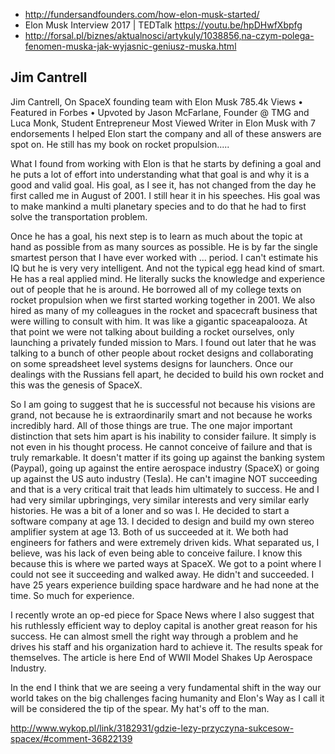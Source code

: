 - http://fundersandfounders.com/how-elon-musk-started/
- Elon Musk Interview 2017 | TEDTalk https://youtu.be/hpDHwfXbpfg
- http://forsal.pl/biznes/aktualnosci/artykuly/1038856,na-czym-polega-fenomen-muska-jak-wyjasnic-geniusz-muska.html

## Jim Cantrell

Jim Cantrell, On SpaceX founding team with Elon Musk
785.4k Views • Featured in Forbes • Upvoted by Jason McFarlane, Founder @ TMG and Luca Monk, Student Entrepreneur
Most Viewed Writer in Elon Musk with 7 endorsements
I helped Elon start the company and all of these answers are spot on. He still has my book on rocket propulsion.....

What I found from working with Elon is that he starts by defining a goal and he puts a lot of effort into understanding what that goal is and why it is a good and valid goal. His goal, as I see it, has not changed from the day he first called me in August of 2001. I still hear it in his speeches. His goal was to make mankind a multi planetary species and to do that he had to first solve the transportation problem.

Once he has a goal, his next step is to learn as much about the topic at hand as possible from as many sources as possible. He is by far the single smartest person that I have ever worked with ... period. I can't estimate his IQ but he is very very intelligent. And not the typical egg head kind of smart. He has a real applied mind. He literally sucks the knowledge and experience out of people that he is around. He borrowed all of my college texts on rocket propulsion when we first started working together in 2001. We also hired as many of my colleagues in the rocket and spacecraft business that were willing to consult with him. It was like a gigantic spaceapalooza. At that point we were not talking about building a rocket ourselves, only launching a privately funded mission to Mars. I found out later that he was talking to a bunch of other people about rocket designs and collaborating on some spreadsheet level systems designs for launchers. Once our dealings with the Russians fell apart, he decided to build his own rocket and this was the genesis of SpaceX.

So I am going to suggest that he is successful not because his visions are grand, not because he is extraordinarily smart and not because he works incredibly hard. All of those things are true. The one major important distinction that sets him apart is his inability to consider failure. It simply is not even in his thought process. He cannot conceive of failure and that is truly remarkable. It doesn't matter if its going up against the banking system (Paypal), going up against the entire aerospace industry (SpaceX) or going up against the US auto industry (Tesla). He can't imagine NOT succeeding and that is a very critical trait that leads him ultimately to success. He and I had very similar upbringings, very similar interests and very similar early histories. He was a bit of a loner and so was I. He decided to start a software company at age 13. I decided to design and build my own stereo amplifier system at age 13. Both of us succeeded at it. We both had engineers for fathers and were extremely driven kids. What separated us, I believe, was his lack of even being able to conceive failure. I know this because this is where we parted ways at SpaceX. We got to a point where I could not see it succeeding and walked away. He didn't and succeeded. I have 25 years experience building space hardware and he had none at the time. So much for experience.

I recently wrote an op-ed piece for Space News where I also suggest that his ruthlessly efficient way to deploy capital is another great reason for his success. He can almost smell the right way through a problem and he drives his staff and his organization hard to achieve it. The results speak for themselves. The article is here End of WWII Model Shakes Up Aerospace Industry.

In the end I think that we are seeing a very fundamental shift in the way our world takes on the big challenges facing humanity and Elon's Way as I call it will be considered the tip of the spear. My hat's off to the man.

http://www.wykop.pl/link/3182931/gdzie-lezy-przyczyna-sukcesow-spacex/#comment-36822139
